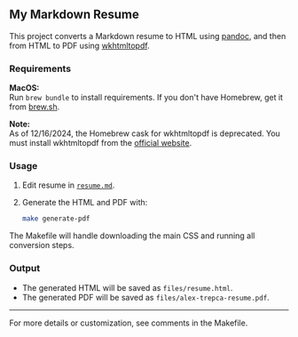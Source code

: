 ## My Markdown Resume

This project converts a Markdown resume to HTML using [pandoc](https://pandoc.org/), and then from HTML to PDF using [wkhtmltopdf](https://wkhtmltopdf.org/).

### Requirements

**MacOS:**  
Run `brew bundle` to install requirements. If you don't have Homebrew, get it from [brew.sh](https://brew.sh/).

**Note:**  
As of 12/16/2024, the Homebrew cask for wkhtmltopdf is deprecated. You must install wkhtmltopdf from the [official website](https://wkhtmltopdf.org/downloads.html).

### Usage

1. Edit resume in [`resume.md`](resume.md).
2. Generate the HTML and PDF with:

    ```sh
    make generate-pdf
    ```

The Makefile will handle downloading the main CSS and running all conversion steps.  

### Output

- The generated HTML will be saved as `files/resume.html`.
- The generated PDF will be saved as `files/alex-trepca-resume.pdf`.

---
For more details or customization, see comments in the Makefile.
